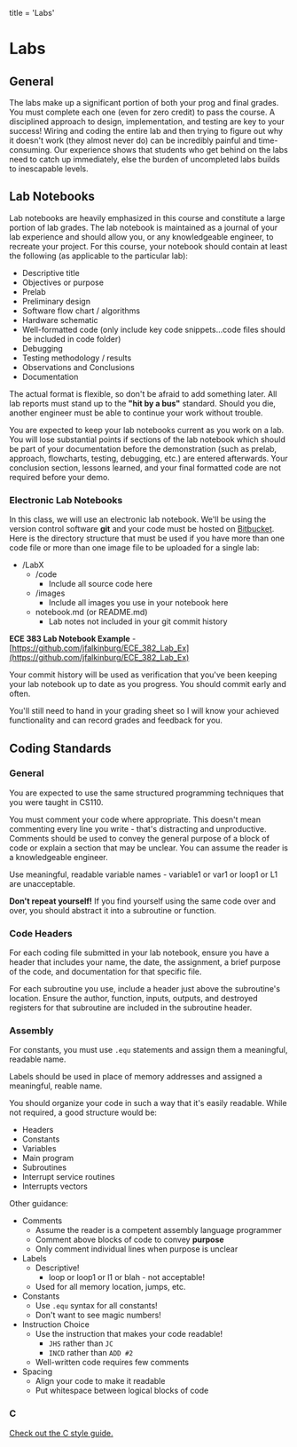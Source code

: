 title = 'Labs'

# Labs

## General

The labs make up a significant portion of both your prog and final grades.  You must complete each one (even for zero credit) to pass the course.  A disciplined approach to design, implementation, and testing are key to your success!  Wiring and coding the entire lab and then trying to figure out why it doesn't work (they almost never do) can be incredibly painful and time-consuming.  Our experience shows that students who get behind on the labs need to catch up immediately, else the burden of uncompleted labs builds to inescapable levels.

## Lab Notebooks

Lab notebooks are heavily emphasized in this course and constitute a large portion of lab grades.  The lab notebook is maintained as a journal of your lab experience and should allow you, or any knowledgeable engineer, to recreate your project.  For this course, your notebook should contain at least the following (as applicable to the particular lab):

- Descriptive title
- Objectives or purpose
- Prelab
- Preliminary design
- Software flow chart / algorithms
- Hardware schematic
- Well-formatted code (only include key code snippets...code files should be included in code folder)
- Debugging
- Testing methodology / results
- Observations and Conclusions
- Documentation

The actual format is flexible, so don't be afraid to add something later.  All lab reports must stand up to the **"hit by a bus"** standard.  Should you die, another engineer must be able to continue your work without trouble.

You are expected to keep your lab notebooks current as you work on a lab.  You will lose substantial points if sections of the lab notebook which should be part of your documentation before the demonstration (such as prelab, approach, flowcharts, testing, debugging, etc.) are entered afterwards.  Your conclusion section, lessons learned, and your final formatted code are not required before your demo.


### Electronic Lab Notebooks

In this class, we will use an electronic lab notebook.  We'll be using the version control software **git** and your code must be hosted on [Bitbucket](http://bitbucket.org).  Here is the directory structure that must be used if you have more than one code file or more than one image file to be uploaded for a single lab:

- /LabX
    - /code
        - Include all source code here
    - /images
        - Include all images you use in your notebook here
    - notebook.md (or README.md)
        - Lab notes not included in your git commit history

**ECE 383 Lab Notebook Example** - [https://github.com/jfalkinburg/ECE_382_Lab_Ex](https://github.com/jfalkinburg/ECE_382_Lab_Ex)

Your commit history will be used as verification that you've been keeping your lab notebook up to date as you progress.  You should commit early and often.

You'll still need to hand in your grading sheet so I will know your achieved functionality and can record grades and feedback for you.

## Coding Standards

### General

You are expected to use the same structured programming techniques that you were taught in CS110.

You must comment your code where appropriate.  This doesn't mean commenting every line you write - that's distracting and unproductive.  Comments should be used to convey the general purpose of a block of code or explain a section that may be unclear.  You can assume the reader is a knowledgeable engineer.

Use meaningful, readable variable names - variable1 or var1 or loop1 or L1 are unacceptable.

**Don't repeat yourself!**  If you find yourself using the same code over and over, you should abstract it into a subroutine or function.

### Code Headers

For each coding file submitted in your lab notebook, ensure you have a header that includes your name, the date, the assignment, a brief purpose of the code, and documentation for that specific file.

For each subroutine you use, include a header just above the subroutine's location.  Ensure the author, function, inputs, outputs, and destroyed registers for that subroutine are included in the subroutine header.

### Assembly

For constants, you must use `.equ` statements and assign them a meaningful, readable name.

Labels should be used in place of memory addresses and assigned a meaningful, reable name.

You should organize your code in such a way that it's easily readable.  While not required, a good structure would be:

- Headers
- Constants
- Variables
- Main program
- Subroutines
- Interrupt service routines
- Interrupts vectors

Other guidance:

- Comments
    - Assume the reader is a competent assembly language programmer
    - Comment above blocks of code to convey **purpose**
    - Only comment individual lines when purpose is unclear
- Labels
    - Descriptive!
        - loop or loop1 or l1 or blah - not acceptable!
    - Used for all memory location, jumps, etc. 
- Constants
    - Use `.equ` syntax for all constants!
    - Don't want to see magic numbers!
- Instruction Choice
    - Use the instruction that makes your code readable!
        - `JHS` rather than `JC`
        - `INCD` rather than `ADD #2`
    - Well-written code requires few comments
- Spacing
    - Align your code to make it readable
    - Put whitespace between logical blocks of code

### C

[Check out the C style guide.](c_style_guide.html)
